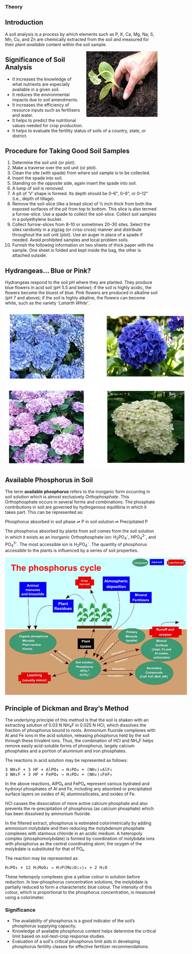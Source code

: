 ### Theory 

  <h2>Introduction</h2>
  <p>
    A soil analysis is a process by which elements such as P, K, Ca, Mg, Na, S, Mn, Cu, and Zn are chemically extracted from the soil and measured for their <em>plant available</em> content within the soil sample.
  </p>

  
<div style="float: right; margin-left: 20px;"> <img src="./images/figure1.jpg" alt="Figure 1" style="max-width: 300px; height: auto;"> <p style="text-align: center; font-size: smaller; font-style: italic;"></p> </div>


  <h2>Significance of Soil Analysis</h2>
  <ul>
    <li>It increases the knowledge of what nutrients are especially available in a given soil.</li>
    <li>It reduces the environmental impacts due to soil amendments.</li>
    <li>It increases the efficiency of resource inputs such as fertilisers and water.</li>
    <li>It helps to predict the nutritional values needed for crop production.</li>
    <li>It helps to evaluate the fertility status of soils of a country, state, or district.</li>
  </ul>

  <h2>Procedure for Taking Good Soil Samples</h2>
  <ol>
    <li>Determine the soil unit (or plot).</li>
    <li>Make a traverse over the soil unit (or plot).</li>
    <li>Clean the site (with spade) from where soil sample is to be collected.</li>
    <li>Insert the spade into soil.</li>
    <li>Standing on the opposite side, again insert the spade into soil.</li>
    <li>A lump of soil is removed.</li>
    <li>
      A pit of ‘V’ shape is formed. Its depth should be 0–6", 0–9", or 0–12" (i.e., depth of tillage).
    </li>
    <li>
      Remove the soil-slice (like a bread slice) of ½ inch thick from both the exposed surfaces of the pit from top to bottom. This slice is also termed a furrow-slice. Use a spade to collect the soil-slice. Collect soil samples in a polyethylene bucket.
    </li>
    <li>
      Collect furrow-slices from 8–10 or sometimes 20–30 sites. Select the sites randomly in a zigzag (or criss-cross) manner and distribute throughout the soil unit (plot). Use an auger in place of a spade if needed. Avoid prohibited samples and local problem soils.
    </li>
    <li>
      Furnish the following information on two sheets of thick paper with the sample. One sheet is folded and kept inside the bag, the other is attached outside.
    </li>
  </ol>

  <h2>Hydrangeas... Blue or Pink?</h2>
  <p>
    Hydrangeas respond to the soil pH where they are planted. They produce blue flowers in acid soil (pH 5.5 and below); if the soil is highly acidic, the flowers become the bluest of blue. Pink flowers are produced in alkaline soil (pH 7 and above); if the soil is highly alkaline, the flowers can become white, such as the variety <em>‘Lanarth White’</em>.
  </p>


<div style="display: block; margin-left: auto; margin-right: auto; text-align: center; width: fit-content;"><img src="./images/figure2.jpg" alt="Figure 2" style="max-width: 600px; height: auto;"><p style="text-align: center; font-size: smaller; font-style: italic;"> </p></div>


<h2>Available Phosphorus in Soil</h2>

<p>
  The term <strong>available phosphorus</strong> refers to the inorganic form occurring in soil solution which is almost exclusively <em>Orthophosphate</em>. This Orthophosphate occurs in several forms and combinations. The phosphate contributions in soil are governed by hydrogenous equilibria in which it takes part. This can be represented as:
</p>

<p>
  Phosphorus absorbed in soil phase ⇌ P in soil solution ⇌ Precipitated P
</p>

<p>
  The phosphorus absorbed by plants from soil comes from the soil solution in which it exists as an inorganic Orthophosphate ion: H<sub>2</sub>PO<sub>4</sub><sup>-</sup>, HPO<sub>4</sub><sup>2-</sup>, and PO<sub>4</sub><sup>3-</sup>. The most accessible ion is H<sub>2</sub>PO<sub>4</sub><sup>-</sup>. The quantity of phosphorus accessible to the plants is influenced by a series of soil properties.
</p>

<div style="display: block; margin-left: auto; margin-right: auto; text-align: center; width: fit-content;"><img src="./images/figure3.jpg" alt="Figure 3" style="max-width: 600px; height: auto;"><p style="text-align: center; font-size: smaller; font-style: italic;"> </p></div>

<h2>Principle of Dickman and Bray’s Method</h2>

<p>
  The underlying principle of this method is that the soil is shaken with an extracting solution of 0.03 N NH₄F in 0.025 N HCl, which dissolves the fraction of phosphorus bound to roots. Ammonium fluoride complexes with Al and Fe ions in the acid solution, releasing phosphorus held by the soil through these trivalent ions. Thus, the combination of HCl and NH₄F helps remove easily acid-soluble forms of phosphorus, largely calcium phosphates and a portion of aluminium and iron phosphates.
</p>

<p>The reactions in acid solution may be represented as follows:</p>

<pre>
3 NH₄F + 3 HF + AlPO₄ → H₃PO₄ + (NH₄)₃AlF₆
3 NH₄F + 3 HF + FePO₄ → H₃PO₄ + (NH₄)₃FeF₆
</pre>

<p>
  In the above reactions, AlPO₄ and FePO₄ represent various hydrated and hydroxyl phosphates of Al and Fe, including any absorbed or precipitated surface layers on oxides of Al, aluminosilicates, and oxides of Fe.
</p>

<p>
  HCl causes the dissociation of more active calcium phosphate and also prevents the re-precipitation of phosphorus (as calcium phosphate) which has been dissolved by ammonium fluoride.
</p>

<p>
  In the filtered extract, phosphorus is estimated colorimetrically by adding ammonium molybdate and then reducing the molybdenum phosphate complexes with stannous chloride in an acidic medium. A heteropoly complex (phosphomolybdate) is formed by coordination of molybdate ions with phosphorus as the central coordinating atom; the oxygen of the molybdate is substituted for that of PO₄.
</p>

<p>The reaction may be represented as:</p>

<pre>
H₃PO₄ + 12 H₂MoO₄ → H₃P(Mo₃O₁₀)₄ + 2 H₂O
</pre>

<p>
  These heteropoly complexes give a yellow colour in solution before reduction. In low-phosphorus concentration solutions, the molybdate is partially reduced to form a characteristic blue colour. The intensity of this colour, which is proportional to the phosphorus concentration, is measured using a colorimeter.
</p>

<h3>Significance</h3>

<ul>
  <li>The availability of phosphorus is a good indicator of the soil’s phosphorus supplying capacity.</li>
  <li>Knowledge of available phosphorus content helps determine the critical limit based on soil-test-crop response studies.</li>
  <li>Evaluation of a soil's critical phosphorus limit aids in developing phosphorus fertility classes for effective fertilizer recommendations.</li>
</ul>



